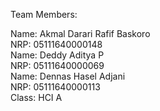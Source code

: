 Team Members:

Name: Akmal Darari Rafif Baskoro
<br>
NRP: 05111640000148
<br>
Name: Deddy Aditya P
<br>
NRP: 05111640000069
<br>
Name: Dennas Hasel Adjani
<br>
NRP: 05111640000113
<br>
Class: HCI A
